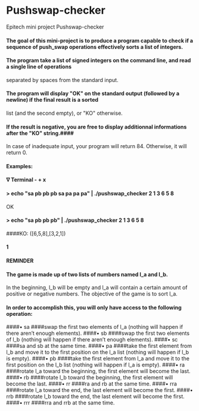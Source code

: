 # Pushswap-checker
Epitech mini project Pushswap-checker

#### The goal of this mini-project is to produce a program capable to check if a sequence of push_swap operations effectively sorts a list of integers.

#### The program take a list of signed integers on the command line, and read a single line of operations
separated by spaces from the standard input.
#### The program will display "OK" on the standard output (followed by a newline) if the final result is a sorted
list (and the second empty), or "KO" otherwise.
#### If the result is negative, you are free to display additionnal informations after the "KO" string.####
In case of inadequate input, your program will return 84. Otherwise, it will return 0.

#### Examples:
#### ∇ Terminal - + x
#### > echo "sa pb pb pb sa pa pa pa" | ./pushswap_checker 2 1 3 6 5 8
OK
#### > echo "sa pb pb pb" | ./pushswap_checker 2 1 3 6 5 8
####KO: ([6,5,8],[3,2,1])
#### 1

#### REMINDER
#### The game is made up of two lists of numbers named l_a and l_b.
In the beginning, l_b will be empty and l_a will contain a certain amount of positive or negative numbers.
The objective of the game is to sort l_a.
#### In order to accomplish this, you will only have access to the following operation:

####• sa
####swap the first two elements of l_a (nothing will happen if there aren’t enough elements).
####• sb
####swap the first two elements of l_b (nothing will happen if there aren’t enough elements).
####• sc
####sa and sb at the same time.
####• pa
####take the first element from l_b and move it to the first position on the l_a list (nothing will happen if
l_b is empty).
####• pb
####take the first element from l_a and move it to the first position on the l_b list (nothing will happen if
l_a is empty).
####• ra
####rotate l_a toward the beginning, the first element will become the last.
####• rb
####rotate l_b toward the beginning, the first element will become the last.
####• rr
####ra and rb at the same time.
####• rra
####rotate l_a toward the end, the last element will become the first.
####• rrb
####rotate l_b toward the end, the last element will become the first.
####• rrr
####rra and rrb at the same time.
